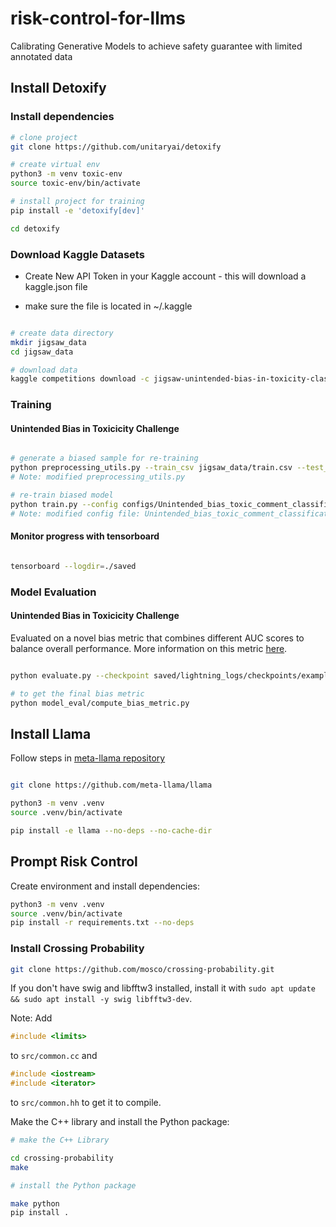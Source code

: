 # risk-control-for-llms
Calibrating Generative Models to achieve safety guarantee with limited annotated data

## Install Detoxify


### Install dependencies
```bash
# clone project
git clone https://github.com/unitaryai/detoxify

# create virtual env
python3 -m venv toxic-env
source toxic-env/bin/activate

# install project for training
pip install -e 'detoxify[dev]'

cd detoxify

 ```
### Download Kaggle Datasets

 - Create New API Token in your Kaggle account - this will download a kaggle.json file

 - make sure the file is located in ~/.kaggle

 ```bash

# create data directory
mkdir jigsaw_data
cd jigsaw_data

# download data
kaggle competitions download -c jigsaw-unintended-bias-in-toxicity-classification

```
### Training
#### Unintended Bias in Toxicicity Challenge

```bash

# generate a biased sample for re-training
python preprocessing_utils.py --train_csv jigsaw_data/train.csv --test_csv jigsaw_data/test_public_expanded.csv --biased_data
# Note: modified preprocessing_utils.py

# re-train biased model
python train.py --config configs/Unintended_bias_toxic_comment_classification_RoBERTa_combined.json
# Note: modified config file: Unintended_bias_toxic_comment_classification_RoBERTa_combined.json

```

#### Monitor progress with tensorboard

 ```bash

tensorboard --logdir=./saved

```
### Model Evaluation

#### Unintended Bias in Toxicicity Challenge

Evaluated on a novel bias metric that combines different AUC scores to balance overall performance. More information on this metric [here](https://www.kaggle.com/c/jigsaw-unintended-bias-in-toxicity-classification/overview/evaluation).

```bash

python evaluate.py --checkpoint saved/lightning_logs/checkpoints/example_checkpoint.pth --test_csv test.csv

# to get the final bias metric
python model_eval/compute_bias_metric.py

```

## Install Llama
Follow steps in [meta-llama repository](https://github.com/meta-llama/llama) 

```bash

git clone https://github.com/meta-llama/llama

python3 -m venv .venv
source .venv/bin/activate

pip install -e llama --no-deps --no-cache-dir
```

## Prompt Risk Control
Create environment and install dependencies:

```bash
python3 -m venv .venv
source .venv/bin/activate
pip install -r requirements.txt --no-deps
```

### Install Crossing Probability
```bash
git clone https://github.com/mosco/crossing-probability.git
```
If you don't have swig and libfftw3 installed, install it with `sudo apt update && sudo apt install -y swig libfftw3-dev`.

Note: Add
```c++
#include <limits>
```
to `src/common.cc` and
```c++
#include <iostream>
#include <iterator>
```
to `src/common.hh` to get it to compile.

Make the C++ library and install the Python package:
```bash
# make the C++ Library

cd crossing-probability
make

# install the Python package

make python
pip install . 
```
